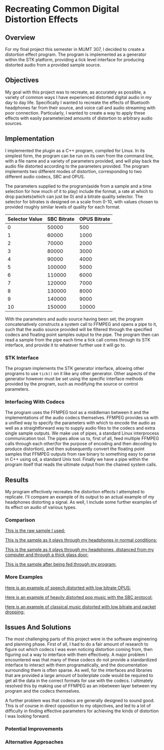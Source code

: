 # Recreating Common Digital Distortion Effects

## Overview

For my final project this semester in MUMT 307, I decided to create a distortion effect program. The program is implemented as a generator within the STK platform, providing a tick level interface for producing distorted audio from a provided sample source. 

## Objectives

My goal with this project was to recreate, as accurately as possible, a variety of common ways I have experienced distorted digital audio in my day to day life. Specifically I wanted to recreate the effects of Bluetooth headphones far from their source, and voice call and audio streaming with poor connection. Particularly, I wanted to create a way to apply these effects with easily parameterized amounts of distortion to arbitrary audio sources. 

## Implementation

I implemented the plugin as a C++ program, compiled for Linux. In its simplest form, the program can be run on its own from the command line, with a file name and a variety of parameters provided, and will play back the audio file distorted according to the parameters provided. The program implements two different modes of distortion, corresponding to two different audio codecs, SBC and OPUS. 

The parameters supplied to the program(aside from a sample and a time selection for how much of it to play) include the format, a rate at which to drop packets(which can just be 0) and a bitrate quality selector. The selector for bitrates is designed on a scale from 0-10, with values chosen to provided roughly similar levels of quality for each format. 

|Selector Value | SBC Bitrate | OPUS Bitrate|
|---------------|-------------|-------------|
| 0 | 50000 | 500
| 1 | 60000 | 1000
| 2 | 70000 |2000
| 3 | 80000 |3000
| 4 | 90000 |4000
| 5 | 100000|5000
| 6 | 110000|6000
| 7 | 120000|7000
| 8 | 130000|8000
| 9 | 140000|9000
| 10 | 150000 | 10000

With the parameters and audio source having been set, the program concatenatively constructs a system call to FFMPEG and opens a pipe to it, such that the audio source provided will be filtered through the specified codecs and floating point samples output to the pipe. The program then can read a sample from the pipe each time a tick call comes through its STK interface, and provide it to whatever further use it will go to.

### STK Interface

The program implements the STK generator interface, allowing other programs to use ```tick()``` on it like any other generator. Other aspects of the generator however must be set using the specific interface methods provided by the program, such as modifying the source or control parameters. 

### Interfacing With Codecs

The program uses the FFMPEG tool as a middleman between it and the implementations of the audio codecs themselves. FFMPEG provides us with a unified way to specify the parameters with which to encode the audio as well as a straightforward way to supply audio files to the codecs and extra single sample outputs. We make use of pipes, a standard Linux interprocess communication tool. The pipes allow us to, first of all, feed multiple FFMPEG calls through each other(for the purpose of encoding and then decoding to produce distortion), and then subsequently convert the floating point samples that FFMPEG outputs from raw binary to something easy to parse in C++ using od, a standard Unix tool. Finally we have a pipe within the program itself that reads the ultimate output from the chained system calls. 

## Results

My program effectively recreates the distortion effects I attempted to replicate. I'll compare an example of its output to an actual example of my headphones distorting a signal. As well, I include some further examples of its effect on audio of various types.

### Comparison
[This is the raw sample I used:](/demo_raw.wav)

[This is the sample as it plays through my headphones in normal conditions:](/demo_distorted.wav)

[This is the sample as it plays through my headphones, distanced from my computer and through a thick glass door:](/demo_headphones.wav)

[This is the sample after being fed through my program:](/demo_recreated.wav)

### More Examples

[Here is an example of speech distorted with low bitrate OPUS:](/speech_distorted.wav)

[Here is an example of heavily distorted pop music with the SBC protocol:](/umbrella_distorted.wav)

[Here is an example of classical music distorted with low bitrate and packet dropping:](/classical_distorted.wav)


## Issues And Solutions

The most challenging parts of this project were in the software engineering and planning phase. First of all, I had to do a fair amount of research to figure out which codecs I was even noticing distortion coming from, then figuring out a way to interface with them effectively. A major problem I encountered was that many of these codecs do not provide a standardized interface to interact with them programatically, and the documentation surrounding them is often sparse. As well, for the interfaces and libraries that are provided a large amount of boilerplate code would be required to get all the data in the correct formats for use with the codecs. I ultimately resolved this by making use of FFMPEG as an inbetween layer between my program and the codecs themselves.

A further problem was that codecs are generally designed to sound good. This is of course in direct opposition to my objectives, and led to a lot of difficulty in finding effective parameters for achieving the kinds of distortion I was looking forward. 

### Potential Improvements

### Alternative Approaches
